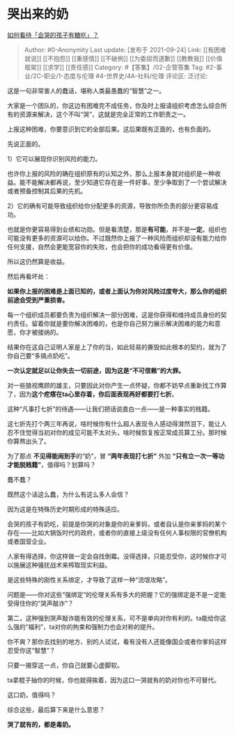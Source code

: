 # 哭出来的奶
[如何看待「会哭的孩子有糖吃」？](https://www.zhihu.com/question/278871491/answer/2136392193)

> Author: #0-Anonymity
> Last update: [发布于 2021-09-24]
> Link: [[有困难就说]] [[不抱怨]] [[重感情]] [[不破例]] [[为委屈而道歉]] [[教教我]] [[价值框架]] [[求学]] [[责任感]]
> Category: #【答集】/02-企管答集
> Tag: #2-事业/2C-职业/1-态度与伦理 #4-世界史/4A-社科/伦理
> 评论区:
> 泛讨论:

这是一句非常害人的蠢话，堪称人类最愚蠢的“智慧”之一。

大家是一个团队的，你这边有困难完不成任务，你及时上报请组织考虑怎么综合所有的资源来解决，这个不叫“哭”，这就是完全正常的工作职责之一。

上报这种困难，你要意识到它的全部后果。这后果既有正面的，也有负面的。

先说正面的。

1）它可以展现你识别风险的能力。

也许你上报的风险的确在组织原有的认知之外，那么上报本身就对组织是一种收益。能不能解决都再说，至少知道它存在是一件好事，至少争取到了一个尝试解决或者预备控制其后果的先机。

2）它的确有可能导致组织给你分配更多的资源，导致你所负责的部分更容易成功。

也就是你更容易得到业绩和功勋。但是看清楚，那是**有可能**，并不是**一定**。组织也可能没有更多的资源可以给你。不过既然你上报了一种风险而组织却没有能力给你任何支援，自然会更能宽容你的失败，也会把你的成功看得更有价值。

所以这仍然算是收益。

然后再看坏处：

**如果你上报的困难是上面已知的，或者上面认为你对风险过度夸大，那么你的组织前途会受到严重损害。**

每一个组织成员都要负责为组织解决一部分困难，这是你获得和维持成员身份的契约责任。留着你就是要你解决困难的，也是你自己努力展示解决困难的能力和意愿，你才被接纳的。

结果你在这自己证明人家是上了你的当，如此轻易的撕毁如此根本的契约，就为了你自己要“多搞点奶吃”。

**一次认定就足以让你失去一切前途，因为这是“不可信赖”的大罪。**

对一些狼视鹰顾的雄主，只要因此对你产生一点怀疑，你都不妨早点重新找工作算了，因为**这个疙瘩在ta心里存着，你后面表现再好都要打七折**。

这种“凡事打七折”的待遇——让我们把话说直白一点——是一种事实的贱籍。

这七折先打个两三年再说，啥时候你有什么超人表现令人感动得潸然泪下，能让人忍不住觉得当初对你的成见可能不太对头，啥时候恢复按正常成员算工分。那时候你算熬出头了。

为了那点 **不见得能闹到手**的“奶”，冒 **“两年表现打七折”** 外加 **“只有立一次一等功才能脱贱籍”**，值得吗？划算吗？

蠢不蠢？

既然这个话这么蠢，为什么有这么多人会信？

因为这是在特殊历史时期形成的特殊适应。

会哭的孩子有奶吃，前提是你哭的对象是你的亲爹妈，或者自认是你亲爹妈的某个存在——比如大锅饭时代的政府，或者你的直接上级没有任何人事权限的官僚机构或者国营企业。

人家有得选择，你这样做一定会自找倒霉。没得选择，只能忍受你，这时候你才可以施展这种骚扰战术来榨取现实利益。

是这些特殊的刚性关系绑定，才导致了这样一种“流氓攻略”。

问题是——你对这些“强绑定”的伦理关系有多大的把握？它的强绑定是不是一定能受得住你的“哭声敲诈”？

第二，这种强到哭声敲诈能有效的伦理关系，可不是单向对你有利的。ta能给你这么强的“福利”，ta对你的拘束和强制力也会对称的提升。

你不爽？那你去找别的地方、别的人试试，看有没有人还能像国企或者你爹妈这样忍受你这“智慧”？

只要一揭穿这一点，你自己就要心虚脚软。

ta拿棍子抽你的时候，你也就得挨着，因为这口一哭就有的奶对你也不可替代。

这口奶，值得吗？

综合这些，最后算下来是什么意思？

**哭了就有的，都是毒奶。**
